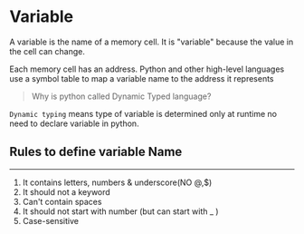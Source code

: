 # Variable
A variable is the name of a memory cell. It is "variable" because the value in the cell can change.

Each memory cell has an address. Python and other high-level languages use a symbol table to map a variable name to the address it represents


> Why is python called Dynamic Typed language? <br>

`Dynamic typing` means type of variable is determined only at runtime no need to declare variable in python.



## Rules to define variable Name
---
1. It contains letters, numbers & underscore(NO @,$)
2. It should not a keyword
3. Can't contain spaces
4. It should not start with number (but can start with _ )
5. Case-sensitive 